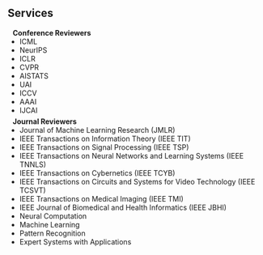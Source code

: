 ## Services

<h4 style="margin:0 10px 0;">Conference Reviewers</h4>

<ul style="margin:0 0 5px;">
   <li><a ><autocolor> ICML </autocolor></a></li>
   <li><a ><autocolor> NeurIPS </autocolor></a></li>
   <li><a ><autocolor> ICLR </autocolor></a></li>
   <li><a ><autocolor> CVPR </autocolor></a></li>
   <li><a ><autocolor> AISTATS </autocolor></a></li>
   <li><a ><autocolor> UAI </autocolor></a></li>
   <li><a ><autocolor> ICCV </autocolor></a></li>
   <li><a ><autocolor> AAAI </autocolor></a></li>
   <li><a ><autocolor> IJCAI </autocolor></a></li>
</ul>

<h4 style="margin:0 10px 0;">Journal Reviewers</h4>

<ul style="margin:0 0 20px;">
   <li><a ><autocolor> Journal of Machine Learning Research (JMLR)</autocolor></a></li> 
   <li><a ><autocolor>IEEE Transactions on Information Theory (IEEE TIT)</autocolor></a></li>
    <li><a ><autocolor>IEEE Transactions on Signal Processing (IEEE TSP)</autocolor></a></li>
    <li><a ><autocolor>IEEE Transactions on Neural Networks and Learning Systems (IEEE TNNLS)</autocolor></a></li>
      <li><a ><autocolor>IEEE Transactions on Cybernetics (IEEE TCYB)</autocolor></a></li>
      <li><a ><autocolor>IEEE Transactions on Circuits and Systems for Video Technology (IEEE TCSVT)</autocolor></a></li>
      <li><a ><autocolor>IEEE Transactions on Medical Imaging (IEEE TMI)</autocolor></a></li>
    <li><a ><autocolor>IEEE Journal of Biomedical and Health Informatics  (IEEE JBHI)</autocolor></a></li>
  <li><a ><autocolor>Neural Computation </autocolor></a></li>
    <li><a ><autocolor>Machine Learning </autocolor></a></li>
    <li><a ><autocolor>Pattern Recognition </autocolor></a></li>
    <li><a ><autocolor>Expert Systems with Applications </autocolor></a></li>
   

